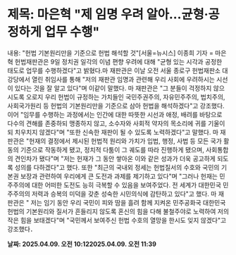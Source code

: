# **제목: 마은혁 "제 임명 우려 알아…균형·공정하게 업무 수행"**

  내용: "헌법 기본원리만을 기준으로 헌법 해석할 것"[서울=뉴시스] 이종희 기자 = 마은혁 헌법재판관은 9일 정치권 일각의 이념 편향 우려에 대해 "균형 있는 시각과 공정한 태도로 업무를 수행하겠다"고 밝혔다.마 재판관은 이날 오전 서울 종로구 헌법재판소 대강당에서 열린 취임사를 통해 "저의 재판관 임명과 관련해 우리 사회에 우려하시는 시선이 있다는 것을 잘 알고 있다"며 이같이 말했다. 마 재판관은 "그 분들이 걱정하지 않으시도록 오로지 우리 헌법이 규정하는 가치들인 국민주권주의, 자유민주주의, 법치주의, 사회국가원리 등 헌법의 기본원리만을 기준으로 삼아 헌법을 해석하겠다"고 강조했다. 이어 "임무를 수행하는 과정에서는 인간에 대한 따뜻한 시선과 애정, 배려를 바탕으로 다수의 견해를 존중하되 맹종하지 않고, 소수자와 사회적 약자의 목소리에 귀를 기울이되 치우치지 않겠다"며 "또한 신속한 재판이 될 수 있도록 노력하겠다"고 말했다. 마 재판관은 "헌재의 결정에서 제시된 헌법적 원리와 가치가 입법, 행정, 사법 등 모든 국가 활동의 기준으로 작동하게 됐고, 정치적 다툼이 그 궤도를 따라 진행하게 됐으며, 사회통합의 견인차가 됐다"며 "저는 헌재가 그 동안 쌓아온 이와 같은 성과가 더욱 공고하게 되도록 성의를 다하겠다"고 했다. 또한 "최근의 국내외 정세는 헌법질서의 수호와 국민의 기본권 보장과 관련하여 우리에게 큰 도전과 과제를 제기하고 있다"며 "그러나 헌재는 민주주의에 대한 어떠한 도전도 능히 극복할 수 있음을 보여주었다. 전 세계가 대한민국 민주주의의 저력과 승복의 미덕을 갖춘 성숙한 시민의식에 감탄하고 있다"고 했다. 마 재판관은 " 저는 임기 동안 우리 국민이 피와 땀을 흘려 함께 지켜온 민주공화국 대한민국 헌법의 기본원리와 질서가 흔들리지 않도록 혼신의 힘을 다해 불철주야로 노력하여 저의 작은 힘을 보태겠다"며 "국민께서 보여주신 헌법 수호의 열망을 한시도 잊지 않겠다"고 강조했다．

  **날짜: 2025.04.09. 오전 10:122025.04.09. 오전 11:39**